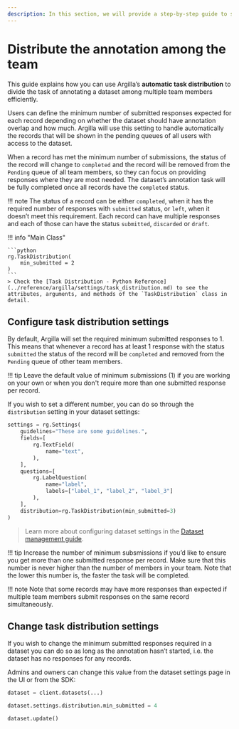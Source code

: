 ```yaml
---
description: In this section, we will provide a step-by-step guide to show how to distribute the annotation task among team members.
---
```


# Distribute the annotation among the team

This guide explains how you can use Argilla’s **automatic task distribution** to divide the task of annotating a dataset among multiple team members efficiently.

Users can define the minimum number of submitted responses expected for each record depending on whether the dataset should have annotation overlap and how much. Argilla will use this setting to handle automatically the records that will be shown in the pending queues of all users with access to the dataset.

When a record has met the minimum number of submissions, the status of the record will change to `completed` and the record will be removed from the `Pending` queue of all team members, so they can focus on providing responses where they are most needed. The dataset’s annotation task will be fully completed once all records have the `completed` status.

!!! note
    The status of a record can be either `completed`, when it has the required number of responses with `submitted` status, or `left`, when it doesn’t meet this requirement.
    Each record can have multiple responses and each of those can have the status `submitted`, `discarded` or `draft`.

!!! info "Main Class"

    ```python
    rg.TaskDistribution(
        min_submitted = 2
    )
    ```
    > Check the [Task Distribution - Python Reference](../reference/argilla/settings/task_distribution.md) to see the attributes, arguments, and methods of the `TaskDistribution` class in detail.

## Configure task distribution settings

By default, Argilla will set the required minimum submitted responses to 1. This means that whenever a record has at least 1 response with the status `submitted` the status of the record will be `completed` and removed from the `Pending` queue of other team members.

!!! tip
    Leave the default value of minimum submissions (1) if you are working on your own or when you don't require more than one submitted response per record.

If you wish to set a different number, you can do so through the `distribution` setting in your dataset settings:

```python
settings = rg.Settings(
    guidelines="These are some guidelines.",
    fields=[
        rg.TextField(
            name="text",
        ),
    ],
    questions=[
        rg.LabelQuestion(
            name="label",
            labels=["label_1", "label_2", "label_3"]
        ),
    ],
    distribution=rg.TaskDistribution(min_submitted=3)
)
```

> Learn more about configuring dataset settings in the [Dataset management guide](../how_to_guides/dataset.md).

!!! tip
    Increase the number of minimum subsmissions if you’d like to ensure you get more than one submitted response per record. Make sure that this number is never higher than the number of members in your team. Note that the lower this number is, the faster the task will be completed.

!!! note
    Note that some records may have more responses than expected if multiple team members submit responses on the same record simultaneously.

## Change task distribution settings

If you wish to change the minimum submitted responses required in a dataset you can do so as long as the annotation hasn’t started, i.e. the dataset has no responses for any records.

Admins and owners can change this value from the dataset settings page in the UI or from the SDK:

```python
dataset = client.datasets(...)

dataset.settings.distribution.min_submitted = 4

dataset.update()
```